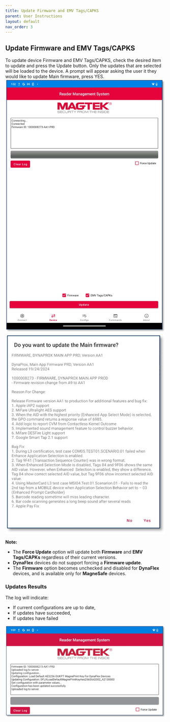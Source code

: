 ```yaml
---
title: Update Firmware and EMV Tags/CAPKS
parent: User Instructions
layout: default
nav_order: 3
---
```

## Update Firmware and EMV Tags/CAPKS
To update device Firmware and EMV Tags/CAPKS, check the desired item to update and press the Update button. Only the updates that are selected will be loaded to the device. A prompt will appear asking the user it they would like to update Main firmware, press YES.
![](./images/Android13.jpg)
![](./images/Android14.jpg)

**Note:**

- The **Force Update** option will update both **Firmware** and **EMV Tags/CAPKs** regardless of their current versions.
- **DynaFlex** devices do not support forcing a **Firmware update**. 
- The **Firmware** option becomes unchecked and disabled for **DynaFlex** devices, and is available only for **MagneSafe** devices.

### Updates Results
The log will indicate:
* If current configurations are up to date,
* If updates have succeeded,
* If updates have failed

![](./images/Android15.jpg)



